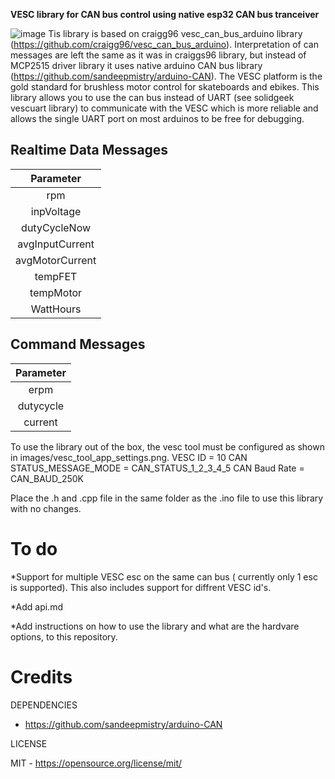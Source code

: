 **VESC library for CAN bus control using native esp32 CAN bus tranceiver**

![image](https://github.com/craigg96/vesc_can_bus_arduino/blob/main/images/header.png?raw=true "Header")
Tis library is based on craigg96 vesc_can_bus_arduino library (https://github.com/craigg96/vesc_can_bus_arduino). Interpretation of can messages are left the same as it was in craiggs96 library, but instead of MCP2515 driver library it uses native arduino CAN bus library (https://github.com/sandeepmistry/arduino-CAN).
The VESC platform is the gold standard for brushless motor control for skateboards and ebikes. This library allows you to use the can bus instead of UART (see solidgeek vescuart library) to communicate with the VESC which is more reliable and allows the single UART port on most arduinos to be free for debugging.  

## Realtime Data Messages
|     Parameter     |
|:-----------------:|
|        rpm        |
|     inpVoltage    |
|    dutyCycleNow   |
|  avgInputCurrent  |
|  avgMotorCurrent  |
|      tempFET      |
|     tempMotor     |
|     WattHours     |

## Command Messages
|     Parameter     |
|:-----------------:|
|        erpm       |
|      dutycycle    |
|       current     |

To use the library out of the box, the vesc tool must be configured as shown in images/vesc_tool_app_settings.png.
VESC ID = 10
CAN STATUS_MESSAGE_MODE = CAN_STATUS_1_2_3_4_5
CAN Baud Rate = CAN_BAUD_250K

Place the .h and .cpp file in the same folder as the .ino file to use this library with no changes.
# To do
*Support for multiple VESC esc on the same can bus ( currently only 1 esc is supported). This also includes support for diffrent VESC id's.

*Add api.md

*Add instructions on how to use the library and what are the hardvare options, to this repository.

# Credits

DEPENDENCIES

* https://github.com/sandeepmistry/arduino-CAN

LICENSE

MIT - https://opensource.org/license/mit/
